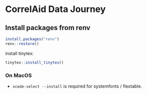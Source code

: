 # CorrelAid Data Journey

## Install packages from renv

```R
install.packages("renv")
renv::restore()
```

install tinytex:

```R
tinytex::install_tinytex()
```

### On MacOS
- `xcode-select --install` is required for systemfonts / flextable.